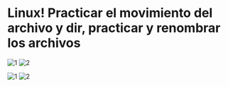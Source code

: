 # Linux! Practicar el movimiento del archivo y dir, practicar y renombrar los archivos

![1](https://user-images.githubusercontent.com/91298191/155858210-eea378fe-370a-46da-ae4b-3998491d465b.jpg)
![2](https://user-images.githubusercontent.com/91298191/155858211-2b395d1d-6aeb-4c5e-829b-07b7c68c0457.jpg)

![1](https://user-images.githubusercontent.com/91298191/156859175-a1be9978-3f67-4fa8-ae97-9363947c76b8.png)
![2](https://user-images.githubusercontent.com/91298191/156859752-dba9b236-2381-4b73-9838-ed561d8c781e.png)
